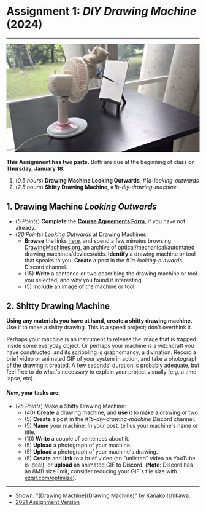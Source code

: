 # Assignment 1: *DIY Drawing Machine* (2024)

---

[![Fan/Toy Drawing Machine](img/fan-drawing-machine.jpg)](https://vimeo.com/305405463)

**This Assignment has two parts.** Both are due at the beginning of class on **Thursday, January 18**.

1. (*0.5 hours*) **Drawing Machine Looking Outwards**, *#1a-looking-outwards* 
2. (*2.5 hours*) **Shitty Drawing Machine**, *#1b-diy-drawing-machine*



## 1. Drawing Machine *Looking Outwards*

* (*5 Points*) **Complete** the [**Course Agreements Form**](https://forms.gle/aJ3QvYeEK2PkCnYU6), if you have not already.
* (*20 Points*) *Looking Outwards* at Drawing Machines:
  * **Browse** the links [here](list.md), and spend a few minutes browsing [DrawingMachines.org](https://drawingmachines.org/), an archive of optical/mechanical/automated drawing machines/devices/aids. **Identify** a drawing machine or tool that speaks to you. **Create** a post in the *#1a-looking-outwards* Discord channel. 
  * (15) **Write** a sentence or two describing the drawing machine or tool you selected, and why you found it interesting.
  * (5) **Include** an image of the machine or tool. 


## 2. Shitty Drawing Machine

**Using any materials you have at hand, create a shitty drawing machine.** Use it to make a shitty drawing. This is a speed project; don't overthink it. 

Perhaps your machine is an instrument to release the image that is trapped inside some everyday object. Or perhaps your machine is a witchcraft you have constructed, and its scribbling is graphomancy, a divination. Record a brief video or animated GIF of your system in action, and take a photograph of the drawing it created. A few seconds' duration is probably adequate, but feel free to do what's necessary to explain your project visually (e.g. a time lapse, etc). 

#### *Now*, your tasks are: 

* (*75 Points*) Make a Shitty Drawing Machine:
	* (40) **Create** a drawing machine, and **use** it to make a drawing or two. 
	* (5) **Create** a post in the *#1b-diy-drawing-machine* Discord channel.
	* (5) **Name** your machine. In your post, tell us your machine's name or title. 
	* (10) **Write** a couple of sentences about it.
	* (5) **Upload** a photograph of your machine. 
	* (5) **Upload** a photograph of your machine's drawing. 
	* (5) **Create** and **link** to a brief video (an "unlisted" video on YouTube is ideal), or **upload** an animated GIF to Discord. (**Note**: Discord has an 8MB size limit; consider reducing your GIF's file size with [ezgif.com/optimize](https://ezgif.com/optimize)).

---

* Shown: "[Drawing Machine](Drawing Machine)" by Kanako Ishikawa.
* [2021 Assignment Version](https://courses.ideate.cmu.edu/60-428/f2021/offerings/1-drawing-machine/)
